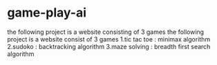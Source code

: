 # game-play-ai
the following project is a website consisting of 3 games 
the following project is a website consist of 3 games
1.tic tac toe : minimax algorithm
2.sudoko : backtracking algorithm
3.maze solving : breadth first search algorithm
